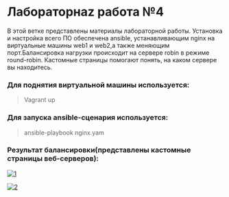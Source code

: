 
# Лабораторнаz работа №4


В этой ветке представлены материалы лабораторной работы. Установка и настройка всего ПО обеспечена ansible, устанавливающим nginx на виртуальные машины web1 и web2,а также меняющим порт.Балансировка нагрузки происходит на сервере robin в режиме round-robin. Кастомные страницы помогают понять, на каком сервере вы находитесь.

### Для поднятия виртуальной машины используется:
> Vagrant up
### Для запуска ansible-сценария используется:
> ansible-playbook nginx.yam

### Результат балансировки(представлены кастомные страницы веб-серверов):
<a href="https://ibb.co/YhqDY8j"><img src="https://i.ibb.co/zZ08jbf/1.png" alt="1" border="0"></a>


<a href="https://ibb.co/rx5Q3f0"><img src="https://i.ibb.co/c62ywX3/2.png" alt="2" border="0"></a>
